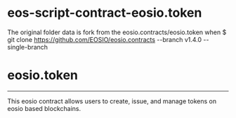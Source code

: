 # eos-script-contract-eosio.token
The original folder data is fork from the eosio.contracts/eosio.token when 
$ git clone https://github.com/EOSIO/eosio.contracts --branch v1.4.0 --single-branch

# eosio.token
-----------

This eosio contract allows users to create, issue, and manage tokens on
eosio based blockchains.


